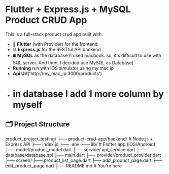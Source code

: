 
# Flutter + Express.js + MySQL Product CRUD App

This is a full-stack product crud app built with:

- 📱 **Flutter** (with Provider) for the frontend
- 🌐 **Express.js** for the RESTful API backend
- 🛢️ **MySQL** as the database (I used macbook. so, it's difficult to use with SQL server. And then, I decided use MySQL as Database)
- **Running** run with IOS simulator using my mac ip
- **Api Url**('http://my_mac_ip:3000/products')
- # in database I add 1 more column by myself

## 🗂️ Project Structure
product_project_testing/
├── product-crud-app/backend/ # Node.js + Express API
                            ├── index.js
                            ├── .env
├── lib/ # Flutter app (iOS/Android)
        ├── model/product_model.dart
        ├── service/ api_service.dart
        ├── database/database.spl 
        ├── main.dart
        ├── provider/product_provider.dart 
        ├── screen/ 
            ├── product_list_page.dart
            ├── add_product_page.dart
            ├── edit_product_page.dart
├── README.md # You're here